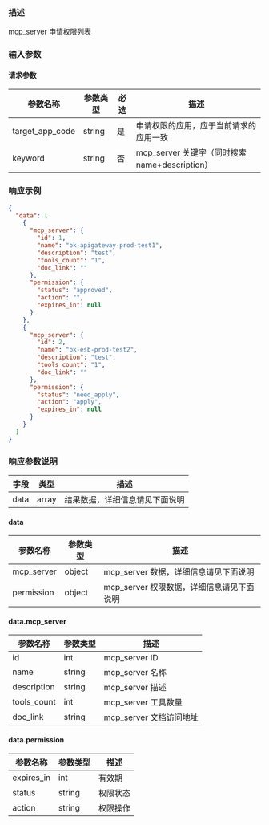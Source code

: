 ### 描述

mcp_server 申请权限列表


### 输入参数

#### 请求参数

| 参数名称            | 参数类型    | 必选 | 描述                                    |
|-----------------|---------|----|---------------------------------------|
| target_app_code | string  | 是  | 申请权限的应用，应于当前请求的应用一致                   |
| keyword         | string  | 否  | mcp_server 关键字（同时搜索 name+description） |



### 响应示例

```json
{
  "data": [
    {
      "mcp_server": {
        "id": 1,
        "name": "bk-apigateway-prod-test1",
        "description": "test",
        "tools_count": "1",
        "doc_link": ""
      },
      "permission": {
        "status": "approved",
        "action": "",
        "expires_in": null
      }
    },
    {
      "mcp_server": {
        "id": 2,
        "name": "bk-esb-prod-test2",
        "description": "test",
        "tools_count": "1",
        "doc_link": ""
      },
      "permission": {
        "status": "need_apply",
        "action": "apply",
        "expires_in": null
      }
    }
  ]
}
```

### 响应参数说明

| 字段    | 类型   | 描述                               |
| ------- | ------ | ---------------------------------- |
| data    | array  | 结果数据，详细信息请见下面说明     |

#### data

| 参数名称             | 参数类型   | 描述                           |
|------------------|--------|------------------------------|
| mcp_server       | object | mcp_server 数据，详细信息请见下面说明     |
| permission       | object | mcp_server 权限数据，详细信息请见下面说明   |


#### data.mcp_server

| 参数名称            | 参数类型   | 描述                |
|-----------------|--------|-------------------|
| id              | int    | mcp_server ID     |
| name            | string | mcp_server 名称     |
| description     | string | mcp_server 描述     |
| tools_count     | int    | mcp_server 工具数量   |
| doc_link        | string | mcp_server 文档访问地址 |


#### data.permission

| 参数名称         | 参数类型     | 描述          |
|--------------|----------|-------------|
| expires_in   | int      | 有效期         |
| status       | string   | 权限状态        |
| action       | string   | 权限操作        |
